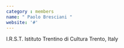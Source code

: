 ```yaml
---
category : members
name: " Paolo Bresciani " 
website: '#'
---
```

I.R.S.T.
Istituto Trentino di Cultura
Trento, Italy

